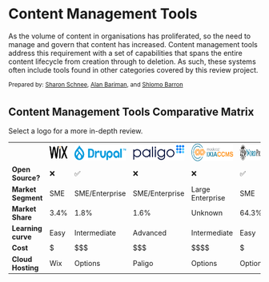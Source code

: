 # Content Management Tools

As the volume of content in organisations has proliferated, so the need to manage and govern that content has increased. Content management tools address this requirement with a set of capabilities that spans the entire content lifecycle from creation through to deletion. As such, these systems often include tools found in other categories covered by this review project.


<sup>Prepared by:
<a href="https://www.linkedin.com/in/sharon-schnee/">Sharon Schnee</a>, <a href="https://www.linkedin.com/in/alan-b-bari/">Alan Bariman</a>, and <a href="https://www.linkedin.com/in/sol-barron-36a07a1/">Shlomo Barron</a> 


## Content Management Tools Comparative Matrix

Select a logo for a more in-depth review.

<table>
  <th>
    <td><a href="Wix.md"><img src='Wixlogo.png' height='25' width='70'></a></td> 
    <td><a href="Drupal.md"><img src='drupal.png' height='30'></a></td> 
    <td><a href="Paligo.md"><img src='paligo-logo-1.png' height='30'></a></td> 
    <td><a href="MadCap.md"><img src='ixia-logo.png' height='35'></a></td> 
    <td><a href="WordPress.md"><img src='WordPress-cropped-logo.png' height='30'></a></td> 
    <td><a href="Heretto.md"><img src='Heretto-2.png' height='20'></a></td> 
  </th>
  <tr>
    <td><b>Open Source?</b></td>
    <td>&#10060;</td>
    <td>&#9989;</td>
    <td>&#10060;</td>
    <td>&#10060;</td>
    <td>&#9989;</td>
    <td>&#10060;</td>
  </tr>
  <tr>
    <td><b>Market Segment</b></td>
    <td>SME</td>
    <td>SME/Enterprise</td>
    <td>SME/Enterprise</td>
    <td>Large Enterprise</td>
    <td>SME</td>
    <td>SME/Enterprise</td>
  </tr> 
 <tr>
    <td><b>Market Share</b></td>
    <td>3.4%</td>
    <td>1.8%</td>
    <td>1.6%</td>
    <td>Unknown</td>
    <td>64.3%</td>
    <td>Unknown</td>
  </tr> 
  <tr>
    <td><b>Learning curve</b></td>
    <td>Easy</td>
    <td>Intermediate</td>
    <td>Advanced</td>
    <td>Intermediate</td>
    <td>Easy</td>
    <td>Easy</td>
  </tr> 
  <tr>
    <td><b>Cost</b></td>
    <td>$</td>
    <td>$$$</td>
    <td>$$$</td>
    <td>$$$$</td>
    <td>$</td>
    <td>$$$</td>
  </tr>
  <tr>
    <td><b>Cloud Hosting</b></td>
    <td>Wix</td>
    <td>Options</td>
    <td>Paligo </td>
    <td>Options</td>
    <td>Options</td>
    <td>Options</td>
  </tr> 

</table>
